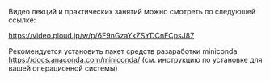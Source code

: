 
Видео лекций и практических занятий можно смотреть по следующей ссылке:

https://video.ploud.jp/w/p/6F9nGzaYkZSYDCnFCpsJ87



Рекомендуется установить пакет средств разаработки miniconda
https://docs.anaconda.com/miniconda/
(см. инструкцию по установке для вашей операционной системы)



